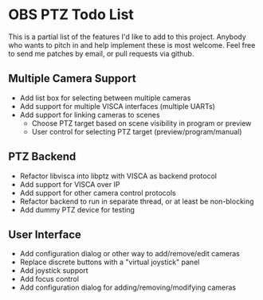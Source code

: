 OBS PTZ Todo List
=================

This is a partial list of the features I'd like to add to this project.
Anybody who wants to pitch in and help implement these is most welcome.
Feel free to send me patches by email, or pull requests via github.

Multiple Camera Support
-----------------------

- Add list box for selecting between multiple cameras
- Add support for multiple VISCA interfaces (multiple UARTs)
- Add support for linking cameras to scenes
  - Choose PTZ target based on scene visibility in program or preview
  - User control for selecting PTZ target (preview/program/manual)

PTZ Backend
-----------

- Refactor libvisca into libptz with VISCA as backend protocol
- Add support for VISCA over IP
- Add support for other camera control protocols
- Refactor backend to run in separate thread, or at least be non-blocking
- Add dummy PTZ device for testing

User Interface
--------------

- Add configuration dialog or other way to add/remove/edit cameras
- Replace discrete buttons with a "virtual joystick" panel
- Add joystick support
- Add focus control
- Add configuration dialog for adding/removing/modifying cameras
